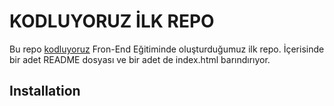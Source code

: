 # **KODLUYORUZ İLK REPO**

Bu repo [kodluyoruz](https://www.kodluyoruz.org/) Fron-End Eğitiminde oluşturduğumuz ilk repo. İçerisinde
bir adet README dosyası ve bir adet de index.html barındırıyor.



## **Installation**


